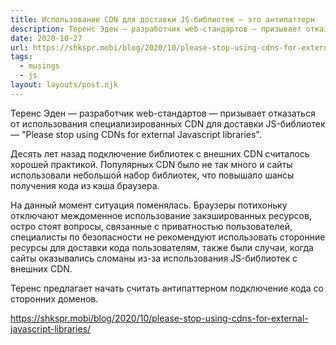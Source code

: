 ```yaml
---
title: Использование CDN для доставки JS-библиотек — это антипаттерн
description: Теренс Эден — разработчик web-стандартов — призывает отказаться от использования специализированных CDN для доставки JS-библиотек
date: 2020-10-27
url: https://shkspr.mobi/blog/2020/10/please-stop-using-cdns-for-external-javascript-libraries/
tags:
  - musings
  - js
layout: layouts/post.njk
---
```

Теренс Эден — разработчик web-стандартов — призывает отказаться от использования специализированных CDN для доставки JS-библиотек — "Please stop using CDNs for external Javascript libraries".

Десять лет назад подключение библиотек с внешних CDN считалось хорошей практикой. Популярных CDN было не так много и сайты использовали небольшой набор библиотек, что повышало шансы получения кода из кэша браузера.

На данный момент ситуация поменялась. Браузеры потихоньку отключают междоменное использование закэшированных ресурсов, остро стоят вопросы, связанные с приватностью пользователей, специалисты по безопасности не рекомендуют использовать сторонние ресурсы для доставки кода пользователям, также были случаи, когда сайты оказывались сломаны из-за использования JS-библиотек с внешних CDN.

Теренс предлагает начать считать антипаттерном подключение кода со сторонних доменов.

https://shkspr.mobi/blog/2020/10/please-stop-using-cdns-for-external-javascript-libraries/
